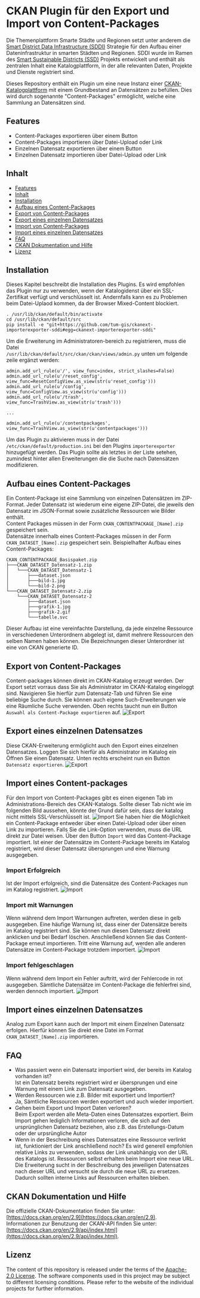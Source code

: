 # CKAN Plugin für den Export und Import von Content-Packages

Die Themenplattform Smarte Städte und Regionen setzt unter anderem die [Smart District Data Infrastructure (SDDI)](https://www.lrg.tum.de/gis/projekte/sddi/) Strategie für den Aufbau einer Dateninfrastruktur in smarten Städten und Regionen. SDDI wurde im Ramen des [Smart Sustainable Districts (SSD)](https://www.lrg.tum.de/gis/projekte/smart-sustainable-districts-ssd/) Projekts entwickelt und enthält als zentralen Inhalt eine Katalogplattform, in der alle relevanten Daten, Projekte und Dienste registriert sind.

Dieses Repository enthält ein Plugin um eine neue Instanz einer [CKAN-Katalogplattform](https://ckan.org) mit einem Grundbestand an Datensätzen zu befüllen. Dies wird durch sogenannte "Content-Packages" ermöglicht, welche eine Sammlung an Datensätzen sind.


## Features

* Content-Packages exportieren über einem Button
* Content-Packages importieren über Datei-Upload oder Link
* Einzelnen Datensatz exportieren über einem Button
* Einzelnen Datensatz importieren über Datei-Upload oder Link


## Inhalt

* [Features](#features)
* [Inhalt](#inhalt)
* [Installation](#installation)
* [Aufbau eines Content-Packages](#aufbau-eines-content-packages)
* [Export von Content-Packages](#export-von-content-packages)
* [Export eines einzelnen Datensatzes](#export-eines-einzelnen-Datensatzes)
* [Import von Content-Packages](#import-von-content-packages)
* [Import eines einzelnen Datensatzes](#import-eines-einzelnen-Datensatzes)
* [FAQ](#FAQ)
* [CKAN Dokumentation und Hilfe](#ckan-dokumentation-und-hilfe)
* [Lizenz](#lizenz)


## Installation

Dieses Kapitel beschreibt die Installation des Plugins. Es wird empfohlen das Plugin nur zu verwenden, wenn der Katalogidenst über ein SSL-Zertifikat verfügt und verschlüsselt ist. Andernfalls kann es zu Problemen beim Datei-Uplaod kommen, da der Browser Mixed-Content blockiert.

```
. /usr/lib/ckan/default/bin/activate
cd /usr/lib/ckan/default/src
pip install -e "git+https://github.com/tum-gis/ckanext-importerexporter-sddi#egg=ckanext-importerexporter-sddi"
```

Um die Erweiterung im Administratoren-bereich zu registrieren, muss die Datei  
`/usr/lib/ckan/default/src/ckan/ckan/views/admin.py`
unten um folgende zeile ergänzt werden:
```
admin.add_url_rule(u'/', view_func=index, strict_slashes=False)
admin.add_url_rule(u'/reset_config', view_func=ResetConfigView.as_view(str(u'reset_config')))
admin.add_url_rule(u'/config', view_func=ConfigView.as_view(str(u'config')))
admin.add_url_rule(u'/trash', view_func=TrashView.as_view(str(u'trash')))

...

admin.add_url_rule(u'/contentpackages', view_func=TrashView.as_view(str(u'contentpackages')))
```

Um das Plugin zu aktivieren muss in der Datei `/etc/ckan/default/production.ini` bei den Plugins `importerexporter` hinzugefügt werden. Das Plugin sollte als letztes in der Liste setehen, zumindest hinter allen Erweiterungen die die Suche nach Datensätzen modifizieren.


## Aufbau eines Content-Packages
Ein Content-Package ist eine Sammlung von einzelnen Datensätzen im ZIP-Format. Jeder Datensatz ist wiederum eine eigene ZIP-Datei, die jeweils den Datensatz im JSON-Format sowie zusätzliche Ressourcen wie Bilder enthält.  
Content Packages müssen in der Form `CKAN_CONTENTPACKAGE_[Name].zip` gespeichert sein.  
Datensätze innerhalb eines Content-Packages müssen in der Form `CKAN_DATASET_[Name].zip` gespeichert sein.
Beispielhafter Aufbau eines Content-Packages:

```
CKAN_CONTENTPACKAGE_Basispaket.zip  
├───CKAN_DATASET_Datensatz-1.zip  
│   └───CKAN_DATASET_Datensatz-1  
│       ├───dataset.json
│       ├───bild-1.jpg
│       └───bild-2.png
└───CKAN_DATASET_Datensatz-2.zip  
    └───CKAN_DATASET_Datensatz-2  
        ├───dataset.json
        ├───grafik-1.jpg
        ├───grafik-2.gif
        └───tabelle.svc 
```
Dieser Aufbau ist eine vereinfachte Darstellung, da jede einzelne Ressource in verschiedenen Unterordnern abgelegt ist, damit mehrere Ressourcen den selben Namen haben können. Die Bezeichnungen dieser Unterordner ist eine von CKAN generierte ID.

## Export von Content-Packages
Content-packages können direkt im CKAN-Katalog erzeugt werden. Der Export setzt vorraus dass Sie als Administrator im CKAN-Katalog eingeloggt sind. Navigieren Sie hierfür zum Datensatz-Tab und führen Sie eine beliebige Suche durch. Sie können auch eigene Such-Erweiterungen wie eine Räumliche Suche verwenden. Oben rechts taucht nun ein Button `Auswahl als Content-Package exportieren` auf.
![Export](images/exp_cont.PNG?raw=true "Export")


## Export eines einzelnen Datensatzes
Diese CKAN-Erweiterung ermöglicht auch den Export eines einzelnen Datensatzes. Loggen Sie sich hierfür als Administrator im Katalog ein Öffnen Sie einen Datensatz. Unten rechts erscheint nun ein Button `Datensatz exportieren`.
![Export](images/exp_data.PNG?raw=true "Export")


## Import eines Content-packages
Für den Import von Content-Packages gibt es einen eigenen Tab im Administrations-Bereich des CKAN-Katalogs. Sollte dieser Tab nicht wie im folgenden Bild aussehen, könnte der Grund dafür sein, dass der katalog nicht mittels SSL-Verschlüsselt ist.
![Import](images/imp_cont.PNG?raw=true "Import")
Sie haben hier die Möglichkeit ein Content-Package entweder über einen Datei-Upload oder über einen Link zu importieren. Falls Sie die Link-Option verwenden, muss die URL direkt zur Datei weisen. Über den Button `Import` wird das Content-Package importiert. Ist einer der Datensätze im Content-Package bereits im Katalog registriert, wird dieser Datensatz übersprungen und eine Warnung ausgegeben.

### Import Erfolgreich
Ist der Import erfolgreich, sind die Datensätze des Content-Packages nun im Katalog registriert.
![Import](images/imp_cont_success.PNG?raw=true "Import")

### Import mit Warnungen
Wenn während dem Import Warnungen auftreten, werden diese in gelb ausgegeben. Eine häufige Warnung ist, dass einer der Datensätze bereits im Katalog registriert sind. Sie können nun diesen Datensatz direkt anklicken und bei Bedarf löschen. Anschließend können Sie das Content-Package erneut importieren. Tritt eine Warnung auf, werden alle anderen Datensätze im Content-Package trotzdem importiert.
![Import](images/imp_cont_warning.PNG?raw=true "Import")

### Import fehlgeschlagen
Wenn während dem Import ein Fehler auftritt, wird der Fehlercode in rot ausgegeben. Sämtliche Datensätze im Content-Package die fehlerfrei sind, werden dennoch importiert.
![Import](images/imp_cont_error.PNG?raw=true "Import")

## Import eines einzelnen Datensatzes
Analog zum Export kann auch der Import mit einem Einzelnen Datensatz erfolgen. Hierfür können Sie direkt eine Datei im Format `CKAN_DATASET_[Name].zip` importieren.


## FAQ

* Was passiert wenn ein Datensatz importiert wird, der bereits im Katalog vorhanden ist?  
Ist ein Datensatz bereits registriert wird er übersprungen und eine Warnung mit einem Link zum Datensatz ausgegeben.
* Werden Ressourcen wie z.B. Bilder mit exportiert und Importiert?  
Ja, Sämtliche Ressourcen werden exportiert und auch wieder importiert.
* Gehen beim Export und Import Daten verloren?  
Beim Export werden alle Meta-Daten eines Datensatzes exportiert. Beim Import gehen lediglich Informationen verloren, die sich auf den ursprünglichen Datensatz beziehen, also z.B. das Erstellungs-Datum oder der urpsrüngliche Autor
* Wenn in der Beschreibung eines Datensatzes eine Ressource verlinkt ist, funktioniert der Link anschließend noch?
Es wird generell empfohlen relative Links zu verwenden, sodass der Link unabhängig von der URL des Katalogs ist. Ressourcen selbst erhalten beim Import eine neue URL. Die Erweiterung sucht in der Beschreibung des jeweiligen Datensatzes nach dieser URL und versucht sie durch die neue URL zu ersetzen. Dadurch sollten interne Links auf Ressourcen erhalten bleiben.

## CKAN Dokumentation und Hilfe

Die offizielle CKAN-Dokumentation finden Sie unter: [https://docs.ckan.org/en/2.9](https://docs.ckan.org/en/2.9).  
Informationen zur Benutzung der CKAN-API finden Sie unter: [https://docs.ckan.org/en/2.9/api/index.html](https://docs.ckan.org/en/2.9/api/index.html).


## Lizenz

The content of this repository is released under the terms of the [Apache-2.0 License](https://github.com/tum-gis/3dcitydb-docker-postgis/blob/master/LICENSE). The software components used in this project may be subject to different licensing conditions. Please refer to the website of the individual projects for further information.